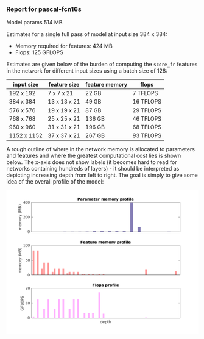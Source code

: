 ### Report for pascal-fcn16s
Model params 514 MB 

Estimates for a single full pass of model at input size 384 x 384: 

* Memory required for features: 424 MB 
* Flops: 125 GFLOPS 

Estimates are given below of the burden of computing the `score_fr` features in the network for different input sizes using a batch size of 128: 

| input size | feature size | feature memory | flops | 
|------------|--------------|----------------|-------| 
| 192 x 192 | 7 x 7 x 21 | 22 GB | 7 TFLOPS |
| 384 x 384 | 13 x 13 x 21 | 49 GB | 16 TFLOPS |
| 576 x 576 | 19 x 19 x 21 | 87 GB | 29 TFLOPS |
| 768 x 768 | 25 x 25 x 21 | 136 GB | 46 TFLOPS |
| 960 x 960 | 31 x 31 x 21 | 196 GB | 68 TFLOPS |
| 1152 x 1152 | 37 x 37 x 21 | 267 GB | 93 TFLOPS |

A rough outline of where in the network memory is allocated to parameters and features and where the greatest computational cost lies is shown below.  The x-axis does not show labels (it becomes hard to read for networks containing hundreds of layers) - it should be interpreted as depicting increasing depth from left to right.  The goal is simply to give some idea of the overall profile of the model: 

![pascal-fcn16s profile](figs/pascal-fcn16s.png)
